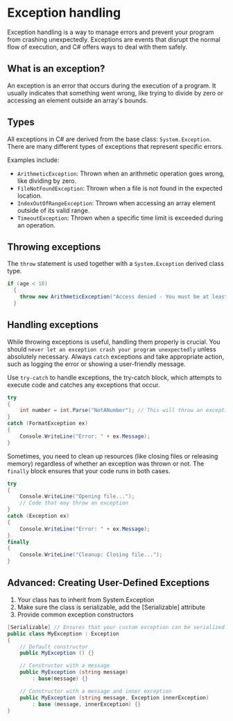 # Exception handling
Exception handling is a way to manage errors and prevent your program from crashing unexpectedly. Exceptions are events that disrupt the normal flow of execution, and C# offers ways to deal with them safely.

## What is an exception?
An exception is an error that occurs during the execution of a program. It usually indicates that something went wrong, like trying to divide by zero or accessing an element outside an array's bounds.

## Types
All exceptions in C# are derived from the base class: `System.Exception`. There are many different types of exceptions that represent specific errors.

Examples include:
- `ArithmeticException`: Thrown when an arithmetic operation goes wrong, like dividing by zero.
- `FileNotFoundException`: Thrown when a file is not found in the expected location.
- `IndexOutOfRangeException`: Thrown when accessing an array element outside of its valid range.
- `TimeoutException`: Thrown when a specific time limit is exceeded during an operation.

## Throwing exceptions
The `throw` statement is used together with a `System.Exception` derived class type.


```cs
if (age < 18)
  {
    throw new ArithmeticException("Access denied - You must be at least 18 years old.");
  }
```

## Handling exceptions
While throwing exceptions is useful, handling them properly is crucial. You should `never let an exception crash your program unexpectedly` unless absolutely necessary. Always `catch` exceptions and take appropriate action, such as logging the error or showing a user-friendly message.

Use `try-catch` to handle exceptions, the try-catch block, which attempts to execute code and catches any exceptions that occur.

```cs
try
{
    int number = int.Parse("NotANumber"); // This will throw an exception
}
catch (FormatException ex)
{
    Console.WriteLine("Error: " + ex.Message);
}
```

Sometimes, you need to clean up resources (like closing files or releasing memory) regardless of whether an exception was thrown or not. The `finally` block ensures that your code runs in both cases.

```cs
try
{
    Console.WriteLine("Opening file...");
    // Code that may throw an exception
}
catch (Exception ex)
{
    Console.WriteLine("Error: " + ex.Message);
}
finally
{
    Console.WriteLine("Cleanup: Closing file...");
}
```

## Advanced: Creating User-Defined Exceptions
1. Your class has to inherit from System.Exception
2. Make sure the class is serializable, add the [Serializable] attribute
3. Provide common exception constructors
```cs
[Serializable] // Ensures that your custom exception can be serialized.
public class MyException : Exception
{
    // Default constructor
    public MyException () {}

    // Constructor with a message
    public MyException (string message) 
        : base(message) {}

    // Constructor with a message and inner exception
    public MyException (string message, Exception innerException)
        : base (message, innerException) {}    
}
```